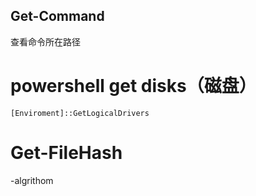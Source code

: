 ## Get-Command
查看命令所在路径
# powershell get disks（磁盘）
``` 
[Enviroment]::GetLogicalDrivers
```

	 
# Get-FileHash
-algrithom

